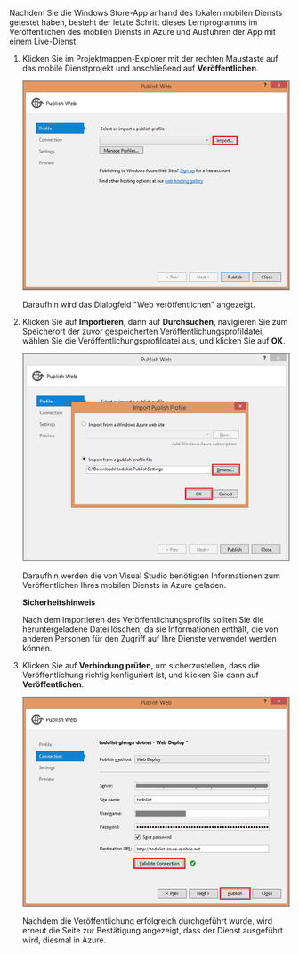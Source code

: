 

Nachdem Sie die Windows Store-App anhand des lokalen mobilen Diensts getestet haben, besteht der letzte Schritt dieses Lernprogramms im Veröffentlichen des mobilen Diensts in Azure und Ausführen der App mit einem Live-Dienst.

1.  Klicken Sie im Projektmappen-Explorer mit der rechten Maustaste auf das mobile Dienstprojekt und anschließend auf **Veröffentlichen**.

    ![](./media/mobile-services-dotnet-backend-publish-service/mobile-quickstart-publish.png)

    Daraufhin wird das Dialogfeld "Web veröffentlichen" angezeigt.

2.  Klicken Sie auf **Importieren**, dann auf **Durchsuchen**, navigieren Sie zum Speicherort der zuvor gespeicherten Veröffentlichungsprofildatei, wählen Sie die Veröffentlichungsprofildatei aus, und klicken Sie auf **OK**.

    ![](./media/mobile-services-dotnet-backend-publish-service/mobile-quickstart-publish-import-profile.png)

    Daraufhin werden die von Visual Studio benötigten Informationen zum Veröffentlichen Ihres mobilen Diensts in Azure geladen.

    **Sicherheitshinweis**

    Nach dem Importieren des Veröffentlichungsprofils sollten Sie die heruntergeladene Datei löschen, da sie Informationen enthält, die von anderen Personen für den Zugriff auf Ihre Dienste verwendet werden können.

3.  Klicken Sie auf **Verbindung prüfen**, um sicherzustellen, dass die Veröffentlichung richtig konfiguriert ist, und klicken Sie dann auf **Veröffentlichen**.

    ![](./media/mobile-services-dotnet-backend-publish-service/mobile-quickstart-publish-2.png)

    Nachdem die Veröffentlichung erfolgreich durchgeführt wurde, wird erneut die Seite zur Bestätigung angezeigt, dass der Dienst ausgeführt wird, diesmal in Azure.


